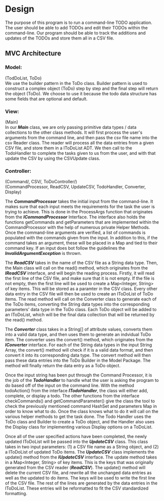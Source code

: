# Design 

The purpose of this program is to run a command-line TODO application. 
The user should be able to add TODOs and edit their TODOs within the command-line. 
Our program should be able to track the additions and updates of the TODOs and store them all in a CSV file. 

## MVC Architecture

### Model:
(TodDoList, ToDo) <br>
We use the builder pattern in the ToDo class. Builder pattern is used to construct a complex object (ToDo) step by step and 
the final step will return the object (ToDo). We choose to use it because the todo data structure has some fields that are optional 
and default.


### View: 
(Main) <br>
In our **_Main_** class, we are only passing primitive data types / data collections to the other class methods. It will first process 
the user's arguments from the command line, and then pass the csv file name into the csv Reader class. The reader will process all the
data entries from a given CSV file, and store them in a IToDoList ADT. We then call to the TodoHandler to complete the tasks given to
us from the user, and with that update the CSV by using the CSVUpdate class.


### Controller:
(Command/, CSV/, ToDoController/) <br>
(CommandProcessor, ReadCSV, UpdateCSV, TodoHandler, Converter, Display) <br>

The **_CommandProcessor_** takes the initial input from the command-line.
It makes sure that each input meets the requirements for the task the user is trying to achieve. This is done in the 
ProcessArgs function that originates from the **_ICommandProcessor_** Interface. The interface also holds the functions 
getCommands and getParameters that are implemented within the CommandProcessor with the help of numerous private Helper Methods.
Once the command-line arguments are verified, a list of commands is populated with the commands given from the input. 
In addition to this, if the command takes an argument, these will be placed in a Map and tied to their command key. If 
an input does bot follow the guidelines the **_InvalidArgumentException_** is thrown. 

The **_ReadCSV_** takes in the name of the CSV file as a String data type. Then, the Main class will call on the read() method,
which originates from the **_IReadCSV_** interface, and will begin the reading process. Firstly, it will read the first line of 
the CSV file, and make sure that it is not empty. If the file is not empty, then the first line will be used to create a 
Map<Integer, String> of key items. This will be stored as a paramter in the CSV class. Every other data entry in the CSV file 
will then be used to create an IToDoList of ToDo items. The read method will call on the Converter class to generate each of 
the ToDo items, converting the String data types into the corresponding parameters' data type in the ToDo class. Each ToDo 
object will be added to an IToDoList, which will be the final data collection that will be returned by the read() method. 

The **_Converter_** class takes in a String[] of attribute values, converts them into a valid data type, and then uses them
to generate an indvidual ToDo item. The converter uses the convert() method, which originates from the **_IConverter_** 
interface. For each of the String data types in the input String Array, the convert() method will check if it is a valid
data format, and then convert it into its corresponding data type. The convert method will then pass these data entries into
the ToDo Builder in the Model Package. The method will finally return the data entry as a ToDo object.

Once the input string has been put through the Command Processor, it is the job of the **_TodoHandler_** to handle what 
the user is asking the program to do based off of the input on the command line. With the method todoAction() from the 
interface **_ITodoHandler_**, the class will either add, complete, or display a todo. The other functions from the interface
checkCommands() and getCommandParameter() give the class the tool to check the previously mentioned command HashSet 
and parameters Map in order to know what to do. Once the class knows what to do it will call on the various helper methods
to get the task done. The Todo Handler uses the ToDo class and Builder to create a ToDo object, and the Handler also uses 
the Display class for implementing various Display options on a ToDoList. 

Once all of the user specified actions have been completed, the newly updated IToDoList will be passed into the **_UpdateCSV_**
class. This class takes in two input parameters: (1) a CSV file name as a String object, and (2) a IToDoList of updated ToDo items.
The **_UpdateCSV_** class implements the update() method from the **_IUpdateCSV_** interface. The update method takes in a 
Map<Integer, String> of key items. This is the keys that was originally generated from the CSV reader (**_ReadCSV_**). The update()
method will delete the current CSV file, and rewrite all the unchanged data entries as well as the updated to do items. The keys will 
be used to write the first line of the CSV file. The rest of the lines are generated by the data entries in the IToDoList. 
These entries will be reformatted to fit the CSV standardized formatting. 
